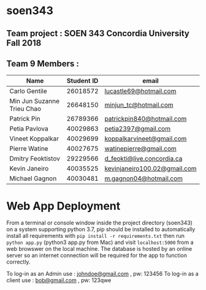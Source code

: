# soen343
## Team project : SOEN 343 Concordia University Fall 2018

## Team 9 Members :

Name|Student ID| email
---|---|---
Carlo Gentile | 26018572 | lucastle69@hotmail.com
Min Jun Suzanne Trieu Chao | 26648150 | minjun_tc@hotmail.com
Patrick Pin | 26789366 | patrickpin840@hotmail.com
Petia Pavlova | 40029863  | petia2397@gmail.com
Vineet Koppalkar | 40029699 | koppalkarvineet@gmail.com
Pierre Watine | 40027675 | watinepierre@gmail.com
Dmitry Feoktistov | 29229566 | d_feokti@live.concordia.ca
Kevin Janeiro | 40035525 | kevinjaneiro100.02@gmail.com
Michael Gagnon | 40030481 | m.gagnon04@hotmail.com

# Web App Deployment 

From a terminal or console window inside the project directory (soen343) on a system supporting python 3.7, pip should be installed to automatically install all requirements with ```pip install -r requirements.txt``` then run ```python app.py``` (python3 app.py from Mac) and visit ```localhost:5000``` from a web browswer on the local machine. The database is hosted by an online server so an internet connection will be required for the app to function correctly.

To log-in as an Admin use : johndoe@gmail.com  ,  pw: 123456
To log-in as a client use : bob@gmail.com , pw: 123qwe
